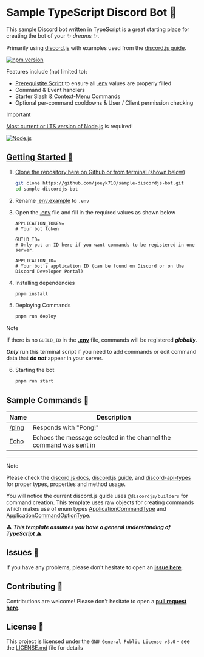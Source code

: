 # Sample TypeScript Discord Bot 🤖

This sample Discord bot written in TypeScript is a great starting place for creating the bot of your ✨ _dreams_ ✨.

Primarily using [discord.js](https://discord.js.org/#/) with examples used from the [discord.js guide](https://discordjs.guide).

<a href="https://discord.js.org"><img src="https://img.shields.io/npm/v/discord.js.svg?&label=discord.js&color=5865F2&logo=discord" alt="npm version" /></a>

Features include (not limited to):

- [Prerequistite Script](src/misc/prerequisitesCheck.ts) to ensure all [.env](.env.example) values are properly filled
- Command & Event handlers
- Starter Slash & Context-Menu Commands
- Optional per-command cooldowns & User / Client permission checking

> [!IMPORTANT]
> [Most current or LTS version of Node.js](https://nodejs.org) is required!
>
> <a href="https://nodejs.org">
>  <img alt="Node.js" src="https://img.shields.io/github/v/release/nodejs/node?sort=semver&display_name=tag&logo=node.js&label=node.js&color=235FA04E">

## Getting Started 🎉

1. Clone the repository here on Github or from terminal (shown below)

   ```bash
   git clone https://github.com/joeyk710/sample-discordjs-bot.git
   cd sample-discordjs-bot
   ```

2. Rename [.env.example](.env.example) to `.env`

3. Open the [.env](.env.example) file and fill in the required values as shown below

   ```env
   APPLICATION_TOKEN=
   # Your bot token

   GUILD_ID=
   # Only put an ID here if you want commands to be registered in one server.

   APPLICATION_ID=
   # Your bot's application ID (can be found on Discord or on the Discord Developer Portal)
   ```

4. Installing dependencies

   ```bash
   pnpm install
   ```

5. Deploying Commands

   ```bash
   pnpm run deploy
   ```

> [!NOTE]
> If there is no `GUILD_ID` in the **[.env](.env.example)** file, commands will be registered **_globally_**.
>
> **_Only_** run this terminal script if you need to add commands or edit command data that **_do not_** appear in your server.

6. Starting the bot

   ```bash
   pnpm run start
   ```

## Sample Commands 🤖

| Name                                  | Description                                                        |
| ------------------------------------- | ------------------------------------------------------------------ |
| [/ping](src/commands/general/ping.ts) | Responds with "Pong!"                                              |
| [Echo](src/commands/context/echo.ts)  | Echoes the message selected in the channel the command was sent in |

---

> [!NOTE]
> Please check the [discord.js docs](https://discord.js.org), [discord.js guide](https://discordjs.guide), and [discord-api-types](https://discord-api-types.dev) for proper types, properties and method usage.
>
> You will notice the current discord.js guide uses `@discordjs/builders` for command creation. This template uses raw objects for creating commands which makes use of enum types [ApplicationCommandType](https://discord-api-types.dev/api/discord-api-types-v10/enum/ApplicationCommandType) and [ApplicationCommandOptionType](https://discord-api-types.dev/api/discord-api-types-v10/enum/ApplicationCommandOptionType).
>
> ⚠️ **_This template assumes you have a general understanding of TypeScript_** ⚠️

## Issues 💭

If you have any problems, please don't hesitate to open an **[issue here](https://github.com/joeyk710/sample-discordjs-bot/issues/new/choose)**.

## Contributing 🙌

Contributions are welcome! Please don't hesitate to open a **[pull request here](https://github.com/joeyk710/sample-discordjs-bot/pulls)**.

## License 🪪

This project is licensed under the `GNU General Public License v3.0` - see the [LICENSE.md](LICENSE) file for details

